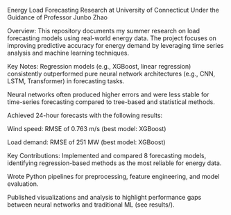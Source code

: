 Energy Load Forecasting Research
at University of Connecticut
Under the Guidance of Professor Junbo Zhao

Overview:
This repository documents my summer research on load forecasting models using real-world energy data. The project focuses on improving predictive accuracy for energy demand by leveraging time series analysis and machine learning techniques.

Key Notes:
Regression models (e.g., XGBoost, linear regression) consistently outperformed pure neural network architectures (e.g., CNN, LSTM, Transformer) in forecasting tasks.

Neural networks often produced higher errors and were less stable for time-series forecasting compared to tree-based and statistical methods.

Achieved 24-hour forecasts with the following results:

Wind speed: RMSE of 0.763 m/s (best model: XGBoost)

Load demand: RMSE of 251 MW (best model: XGBoost)

Key Contributions:
Implemented and compared 8 forecasting models, identifying regression-based methods as the most reliable for energy data.

Wrote Python pipelines for preprocessing, feature engineering, and model evaluation.

Published visualizations and analysis to highlight performance gaps between neural networks and traditional ML (see results/).
